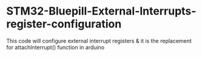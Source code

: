 # STM32-Bluepill-External-Interrupts-register-configuration
This code will configure external interrupt registers &amp; it is the replacement for attachInterrupt() function in arduino
